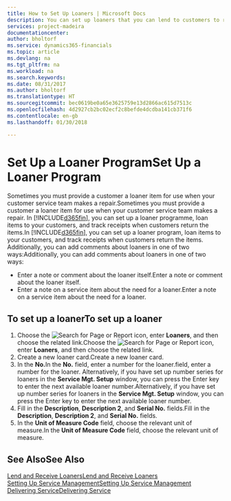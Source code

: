 ```yaml
---
title: How to Set Up Loaners | Microsoft Docs
description: You can set up loaners that you can lend to customers to replace service items while they are in service.
services: project-madeira
documentationcenter: 
author: bholtorf
ms.service: dynamics365-financials
ms.topic: article
ms.devlang: na
ms.tgt_pltfrm: na
ms.workload: na
ms.search.keywords: 
ms.date: 08/31/2017
ms.author: bholtorf
ms.translationtype: HT
ms.sourcegitcommit: bec0619be0a65e3625759e13d2866ac615d7513c
ms.openlocfilehash: 4d2927cb2bc02ecf2c8befde4dcdba141cb371f6
ms.contentlocale: en-gb
ms.lasthandoff: 01/30/2018

---
```

# <a name="set-up-a-loaner-program"></a><span data-ttu-id="0a17a-103">Set Up a Loaner Program</span><span class="sxs-lookup"><span data-stu-id="0a17a-103">Set Up a Loaner Program</span></span>
<span data-ttu-id="0a17a-104">Sometimes you must provide a customer a loaner item for use when your customer service team makes a repair.</span><span class="sxs-lookup"><span data-stu-id="0a17a-104">Sometimes you must provide a customer a loaner item for use when your customer service team makes a repair.</span></span> <span data-ttu-id="0a17a-105">In [!INCLUDE[d365fin](includes/d365fin_md.md)], you can set up a loaner programme, loan items to your customers, and track receipts when customers return the items.</span><span class="sxs-lookup"><span data-stu-id="0a17a-105">In [!INCLUDE[d365fin](includes/d365fin_md.md)], you can set up a loaner program, loan items to your customers, and track receipts when customers return the items.</span></span> <span data-ttu-id="0a17a-106">Additionally, you can add comments about loaners in one of two ways:</span><span class="sxs-lookup"><span data-stu-id="0a17a-106">Additionally, you can add comments about loaners in one of two ways:</span></span>  
  
* <span data-ttu-id="0a17a-107">Enter a note or comment about the loaner itself.</span><span class="sxs-lookup"><span data-stu-id="0a17a-107">Enter a note or comment about the loaner itself.</span></span>  
* <span data-ttu-id="0a17a-108">Enter a note on a service item about the need for a loaner.</span><span class="sxs-lookup"><span data-stu-id="0a17a-108">Enter a note on a service item about the need for a loaner.</span></span>  

## <a name="to-set-up-a-loaner"></a><span data-ttu-id="0a17a-109">To set up a loaner</span><span class="sxs-lookup"><span data-stu-id="0a17a-109">To set up a loaner</span></span>  
1. <span data-ttu-id="0a17a-110">Choose the ![Search for Page or Report](media/ui-search/search_small.png "Search for Page or Report icon") icon, enter **Loaners**, and then choose the related link.</span><span class="sxs-lookup"><span data-stu-id="0a17a-110">Choose the ![Search for Page or Report](media/ui-search/search_small.png "Search for Page or Report icon") icon, enter **Loaners**, and then choose the related link.</span></span>  
2. <span data-ttu-id="0a17a-111">Create a new loaner card.</span><span class="sxs-lookup"><span data-stu-id="0a17a-111">Create a new loaner card.</span></span> 
3. <span data-ttu-id="0a17a-112">In the **No.**</span><span class="sxs-lookup"><span data-stu-id="0a17a-112">In the **No.**</span></span> <span data-ttu-id="0a17a-113">field, enter a number for the loaner.</span><span class="sxs-lookup"><span data-stu-id="0a17a-113">field, enter a number for the loaner.</span></span> <span data-ttu-id="0a17a-114">Alternatively, if you have set up number series for loaners in the **Service Mgt. Setup** window, you can press the Enter key to enter the next available loaner number.</span><span class="sxs-lookup"><span data-stu-id="0a17a-114">Alternatively, if you have set up number series for loaners in the **Service Mgt. Setup** window, you can press the Enter key to enter the next available loaner number.</span></span>  
4. <span data-ttu-id="0a17a-115">Fill in the **Description**, **Description 2**, and **Serial No.** fields.</span><span class="sxs-lookup"><span data-stu-id="0a17a-115">Fill in the **Description**, **Description 2**, and **Serial No.** fields.</span></span>  
5. <span data-ttu-id="0a17a-116">In the **Unit of Measure Code** field, choose the relevant unit of measure.</span><span class="sxs-lookup"><span data-stu-id="0a17a-116">In the **Unit of Measure Code** field, choose the relevant unit of measure.</span></span>  
  
## <a name="see-also"></a><span data-ttu-id="0a17a-117">See Also</span><span class="sxs-lookup"><span data-stu-id="0a17a-117">See Also</span></span>
[<span data-ttu-id="0a17a-118">Lend and Receive Loaners</span><span class="sxs-lookup"><span data-stu-id="0a17a-118">Lend and Receive Loaners</span></span>](service-how-to-lend-receive-loaners.md)  
[<span data-ttu-id="0a17a-119">Setting Up Service Management</span><span class="sxs-lookup"><span data-stu-id="0a17a-119">Setting Up Service Management</span></span>](service-setup-service.md)  
[<span data-ttu-id="0a17a-120">Delivering Service</span><span class="sxs-lookup"><span data-stu-id="0a17a-120">Delivering Service</span></span>](service-deliver-service.md)  


